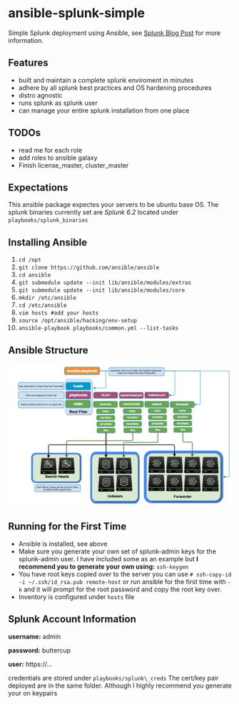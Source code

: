 ansible-splunk-simple
==============

Simple Splunk deployment using Ansible, see [Splunk Blog Post](http://blogs.splunk.com/2014/07/12/deploying-splunk-securely-with-ansible-config-management-part-1/) for more information. 

## Features
* built and maintain a complete splunk enviroment in minutes
* adhere by all splunk best practices and OS hardening procedures
* distro agnostic
* runs splunk as splunk user
* can manage your entire splunk installation from one place

## TODOs

* read me for each role
* add roles to ansible galaxy
* Finish license\_master, cluster\_master

## Expectations

This ansible package expectes your servers to be ubuntu base OS. The splunk binaries currently set are *Splunk 6.2* located under
`playbooks/splunk_binaries`

## Installing Ansible

1. `cd /opt`
2. `git clone https://github.com/ansible/ansible`
3. `cd ansible`
4. `git submodule update --init lib/ansible/modules/extras`
5. `git submodule update --init lib/ansible/modules/core`
6. `mkdir /etc/ansible`
7. `cd /etc/ansible`
8. `vim hosts #add your hosts`
9. `source /opt/ansible/hacking/env-setup`
10. `ansible-playbook playbooks/common.yml --list-tasks`

## Ansible Structure
![ansible\_structure](images/Ansible.png)

## Running for the First Time

* Ansible is installed, see above
* Make sure you generate your own set of splunk-admin keys for the splunk-admin user. I have included some as an example but **I recommend you to generate your own using:** `ssh-keygen`
* You have root keys copied over to the server you can use `# ssh-copy-id -i ~/.ssh/id_rsa.pub remote-host` or run ansible for the first time with `-k` and it will prompt for the root password and copy the root key over. 
* Inventory is configured under `hosts` file

## Splunk Account Information
**username:** admin 

**password:** buttercup

**user:** https://...

credentials are stored under `playbooks/splunk\_creds` 
The cert/key pair deployed are in the same folder. Although I highly recommend you generate your on keypairs
